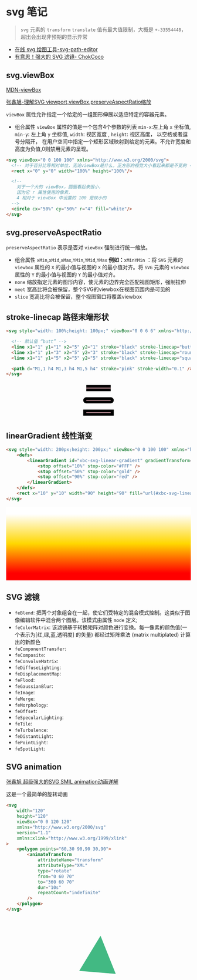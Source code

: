 # svg 笔记

> `svg` 元素的 `transform` `translate` 值有最大值限制，大概是 `+-33554448`，超出会出现非预期的显示异常

- [在线 svg 绘图工具-svg-path-editor](https://yqnn.github.io/svg-path-editor/)
- [有意思！强大的 SVG 滤镜- ChokCoco](https://www.cnblogs.com/coco1s/p/14577507.html)

## svg.viewBox

[MDN-viewBox](https://developer.mozilla.org/zh-CN/docs/Web/SVG/Attribute/viewBox)

[张鑫旭-理解SVG viewport,viewBox,preserveAspectRatio缩放](https://www.zhangxinxu.com/wordpress/2014/08/svg-viewport-viewbox-preserveaspectratio/)

`viewBox` 属性允许指定一个给定的一组图形伸展以适应特定的容器元素。<br/>

- 组合属性
  `viewBox` 属性的值是一个包含4个参数的列表 `min-x`:左上角 `x` 坐标值, `min-y`: 左上角 `y` 坐标值, `width`:
  视区宽度 , `height`: 视区高度， 以空格或者逗号分隔开， 在用户空间中指定一个矩形区域映射到给定的元素。不允许宽度和高度为负值,0则禁用元素的呈现。

``` html
<svg viewBox="0 0 100 100" xmlns="http://www.w3.org/2000/svg">
  <!-- 对于百分比等相对单位，无论viewBox是什么，正方形的视觉大小看起来都是不变的 -->
  <rect x="0" y="0" width="100%" height="100%"/>

  <!--
    对于一个大的 viewBox，圆圈看起来很小，
    因为它 r 属性使用的像素，
    4 相对于 viewBox 中设置的 100 是较小的
  -->
  <circle cx="50%" cy="50%" r="4" fill="white"/>
</svg>
```

## svg.preserveAspectRatio

`preserveAspectRatio` 表示是否对 `viewBox` 强制进行统一缩放。<br/>

- 组合属性 `xMin`,`xMid`,`xMax`,`YMin`,`YMid`,`YMax` **例如：**`xMinYMin` ：将 `SVG` 元素的 `viewbox` 属性的 `X`
  的最小值与视图的 `X` 的最小值对齐。将 `SVG` 元素的 `viewbox` 属性的 `Y` 的最小值与视图的 `Y` 的最小值对齐。
- `none` 缩放指定元素的图形内容，使元素的边界完全匹配视图矩形，强制拉伸
- `meet` 宽高比将会被保留，整个SVG的viewbox在视图范围内是可见的
- `slice` 宽高比将会被保留，整个视图窗口将覆盖viewbox

## stroke-linecap 路径末端形状

``` html
<svg style="width: 100%;height: 100px;" viewBox="0 0 6 6" xmlns="http://www.w3.org/2000/svg">

  <!-- 默认值 “butt” -->
  <line x1="1" y1="1" x2="5" y2="1" stroke="black" stroke-linecap="butt" />
  <line x1="1" y1="3" x2="5" y2="3" stroke="black" stroke-linecap="round" />
  <line x1="1" y1="5" x2="5" y2="5" stroke="black" stroke-linecap="square" />

  <path d="M1,1 h4 M1,3 h4 M1,5 h4" stroke="pink" stroke-width="0.1" />
</svg>
```

<svg style="width: 100%;height: 100px;" viewBox="0 0 6 6" xmlns="http://www.w3.org/2000/svg">
  <line x1="1" y1="1" x2="5" y2="1" stroke="black" stroke-linecap="butt" />
  <line x1="1" y1="3" x2="5" y2="3" stroke="black" stroke-linecap="round" />
  <line x1="1" y1="5" x2="5" y2="5" stroke="black" stroke-linecap="square" />
  <path d="M1,1 h4 M1,3 h4 M1,5 h4" stroke="pink" stroke-width="0.1" />
</svg>

## linearGradient 线性渐变

``` html
<svg style="width: 200px;height: 200px;" viewBox="0 0 100 100" xmlns="http://www.w3.org/2000/svg">
    <defs>
        <linearGradient id="xbc-svg-linear-gradient" gradientTransform="rotate(90)">
            <stop offset="10%" stop-color="#FFF" />
            <stop offset="50%" stop-color="gold" />
            <stop offset="90%" stop-color="red" />
        </linearGradient>
    </defs>
    <rect x="10" y="10" width="90" height="90" fill="url(#xbc-svg-linear-gradient)"></rect>
</svg>
```

<svg style="width: 100%;height: 200px;" preserveAspectRatio="none" viewBox="0 0 100 100" xmlns="http://www.w3.org/2000/svg">
    <defs>
        <linearGradient id="xbc-svg-linear-gradient" gradientTransform="rotate(90)">
            <stop offset="10%" stop-color="#FFF" />
            <stop offset="50%" stop-color="gold" />
            <stop offset="90%" stop-color="red" />
        </linearGradient>
    </defs>
    <rect x="0" y="0" width="100" height="100" fill="url(#xbc-svg-linear-gradient)"></rect>
</svg>

## SVG 滤镜

- `feBlend`: 把两个对象组合在一起，使它们受特定的混合模式控制。这类似于图像编辑软件中混合两个图层。该模式由属性 `mode` 定义;
- `feColorMatrix`: 该滤镜基于转换矩阵对颜色进行变换。每一像素的颜色值(一个表示为[红,绿,蓝,透明度] 的矢量)
  都经过矩阵乘法 (matrix multiplated) 计算出的新颜色
- `feComponentTransfer`:
- `feComposite`:
- `feConvolveMatrix`:
- `feDiffuseLighting`:
- `feDisplacementMap`:
- `feFlood`:
- `feGaussianBlur`:
- `feImage`:
- `feMerge`:
- `feMorphology`:
- `feOffset`:
- `feSpecularLighting`:
- `feTile`:
- `feTurbulence`:
- `feDistantLight`:
- `fePointLight`:
- `feSpotLight`:

## SVG animation

[张鑫旭 超级强大的SVG SMIL animation动画详解](https://www.zhangxinxu.com/wordpress/2014/08/so-powerful-svg-smil-animation/)

这是一个最简单的旋转动画
``` html
<svg
    width="120"
    height="120"
    viewBox="0 0 120 120"
    xmlns="http://www.w3.org/2000/svg"
    version="1.1"
    xmlns:xlink="http://www.w3.org/1999/xlink"
>
    <polygon points="60,30 90,90 30,90">
        <animateTransform
            attributeName="transform"
            attributeType="XML"
            type="rotate"
            from="0 60 70"
            to="360 60 70"
            dur="10s"
            repeatCount="indefinite"
        />
    </polygon>
</svg>
```

<svg style="width: 100%;height: 200px;" viewBox="0 0 120 120" xmlns="http://www.w3.org/2000/svg">
    <polygon points="60,30 90,90 30,90" fill="#42b983">
        <animateTransform
            attributeName="transform"
            attributeType="XML"
            type="rotate"
            from="0 60 70"
            to="360 60 70"
            dur="10s"
            repeatCount="indefinite"
        />
    </polygon>
</svg>